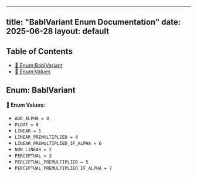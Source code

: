 <!-- Formatted by A³BS formatter.py -->
<!-- Generated by A³BS document.py -->
---
title: "BablVariant Enum Documentation"
date: 2025-06-28
layout: default
---

## Table of Contents
- [🔧 Enum:BablVariant](#enum-bablvariant)
- [🔧 Enum:Values](#enum-values)
## Enum: BablVariant
#### 📝 Enum Values:
<a name="enum-values"></a>
  - `ADD_ALPHA = 8`
  - `FLOAT = 0`
  - `LINEAR = 1`
  - `LINEAR_PREMULTIPLIED = 4`
  - `LINEAR_PREMULTIPLIED_IF_ALPHA = 6`
  - `NON_LINEAR = 2`
  - `PERCEPTUAL = 3`
  - `PERCEPTUAL_PREMULTIPLIED = 5`
  - `PERCEPTUAL_PREMULTIPLIED_IF_ALPHA = 7`